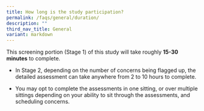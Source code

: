 ```yaml
---
title: How long is the study participation?
permalink: /faqs/general/duration/
description: ""
third_nav_title: General
variant: markdown
---
```

This screening portion (Stage 1) of this study will take roughly **15-30 minutes** to complete.

* In Stage 2, depending on the number of concerns being flagged up, the detailed assessment can take anywhere from 2 to 10 hours to complete.

* You may opt to complete the assessments in one sitting, or over multiple sittings depending on your ability to sit through the assessments, and scheduling concerns.